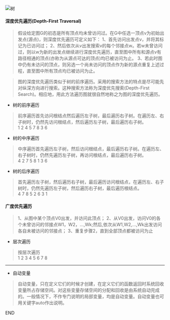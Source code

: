 ![树](00/01-树.png)

#### 深度优先遍历(Depth-First Traversal)

> 假设给定图G的初态是所有顶点均未曾访问过。在G中任选一顶点v为初始出发点(源点)，则深度优先遍历可定义如下：
> 1、首先访问出发点v，并将其标记为已访问过；
> 2、然后依次从v出发搜索v的每个邻接点w。若w未曾访问过，则以w为新的出发点继续进行深度优先遍历，直至图中所有和源点v有路径相通的顶点(亦称为从源点可达的顶点)均已被访问为止。
> 3、若此时图中仍有未访问的顶点，则另选一个尚未访问的顶点作为新的源点重复上述过程，直至图中所有顶点均已被访问为止。

> 图的深度优先遍历类似于树的前序遍历。采用的搜索方法的特点是尽可能先对纵深方向进行搜索。这种搜索方法称为深度优先搜索(Depth-First Search)。相应地，用此方法遍历图就很自然地称之为图的深度优先遍历。

- 树的前序遍历

> 前序遍历首先访问根结点然后遍历左子树，最后遍历右子树。在遍历左、右子树时，仍然先访问根结点，然后遍历左子树，最后遍历右子树。 <br />
> 1 2 4 5 7 8 3 6

- 树的中序遍历

> 中序遍历首先遍历左子树，然后访问根结点，最后遍历右子树。在遍历左、右子树时，仍然先遍历左子树，再访问根结点，最后遍历右子树。<br />
> 4 2 7 5 8 1 3 6

- 树的后序遍历

> 首先遍历左子树，然后遍历右子树，最后遍历访问根结点，在遍历左、右子树时，仍然先遍历左子树，然后遍历右子树，最后遍历根结点。<br />
> 4 7 8 5 2 6 3 1

#### 广度优先遍历

> 1、从图中某个顶点V0出发，并访问此顶点；
> 2、从V0出发，访问V0的各个未曾访问的邻接点W1，W2，…,Wk;然后,依次从W1,W2,…,Wk出发访问各自未被访问的邻接点；
> 3、重复步骤2，直到全部顶点都被访问为止

- 层次遍历

> 按层次遍历 <br />
> 1 2 3 4 5 6 7 8

------


- 自动变量

> 自动变量，只在定义它们的时候才创建，在定义它们的函数返回时系统回收变量所占存储空间。对这些变量存储空间的分配和回收是由系统自动完成的。一般情况下，不作专门说明的局部变量，均是自动变量。自动变量也可用关键字auto作出说明。







































END